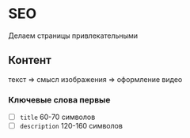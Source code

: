 # SEO
Делаем страницы привлекательными

## Контент

текст => смысл
изображения => оформление 
видео

### Ключевые слова первые

- [ ] `title` 60-70 символов
- [ ] `description` 120-160 символов
